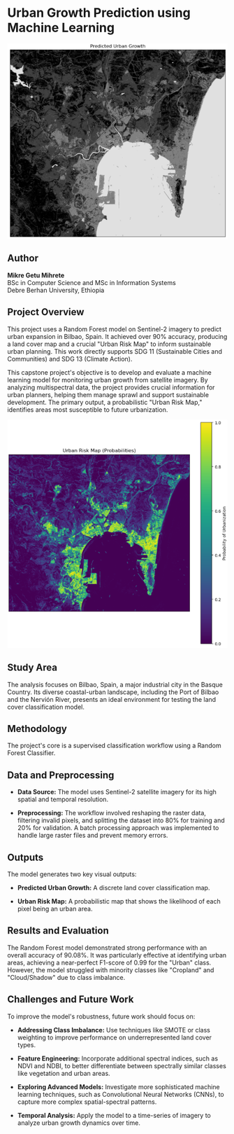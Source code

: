# Urban Growth Prediction using Machine Learning

![Urban Growth Prediction](Predicted_Urban_Growth.png)

## Author
**Mikre Getu Mihrete**  
BSc in Computer Science and MSc in Information Systems  
Debre Berhan University, Ethiopia

## Project Overview
This project uses a Random Forest model on Sentinel-2 imagery to predict urban expansion in Bilbao, Spain. It achieved over 90% accuracy, producing a land cover map and a crucial "Urban Risk Map" to inform sustainable urban planning. This work directly supports SDG 11 (Sustainable Cities and Communities) and SDG 13 (Climate Action).

This capstone project's objective is to develop and evaluate a machine learning model for monitoring urban growth from satellite imagery. By analyzing multispectral data, the project provides crucial information for urban planners, helping them manage sprawl and support sustainable development. The primary output, a probabilistic "Urban Risk Map," identifies areas most susceptible to future urbanization.

![Urban Risk Map](urban_risk_map.png)

## Study Area
The analysis focuses on Bilbao, Spain, a major industrial city in the Basque Country. Its diverse coastal-urban landscape, including the Port of Bilbao and the Nervión River, presents an ideal environment for testing the land cover classification model.

## Methodology
The project's core is a supervised classification workflow using a Random Forest Classifier.

## Data and Preprocessing
- **Data Source:** The model uses Sentinel-2 satellite imagery for its high spatial and temporal resolution.

- **Preprocessing:** The workflow involved reshaping the raster data, filtering invalid pixels, and splitting the dataset into 80% for training and 20% for validation. A batch processing approach was implemented to handle large raster files and prevent memory errors.

## Outputs
The model generates two key visual outputs:

- **Predicted Urban Growth:** A discrete land cover classification map.
  
- **Urban Risk Map:** A probabilistic map that shows the likelihood of each pixel being an urban area.

## Results and Evaluation
The Random Forest model demonstrated strong performance with an overall accuracy of 90.08%. It was particularly effective at identifying urban areas, achieving a near-perfect F1-score of 0.99 for the "Urban" class. However, the model struggled with minority classes like "Cropland" and "Cloud/Shadow" due to class imbalance.

## Challenges and Future Work
To improve the model's robustness, future work should focus on:

- **Addressing Class Imbalance:** Use techniques like SMOTE or class weighting to improve performance on underrepresented land cover types.

- **Feature Engineering:** Incorporate additional spectral indices, such as NDVI and NDBI, to better differentiate between spectrally similar classes like vegetation and urban areas.

- **Exploring Advanced Models:** Investigate more sophisticated machine learning techniques, such as Convolutional Neural Networks (CNNs), to capture more complex spatial-spectral patterns.

- **Temporal Analysis:** Apply the model to a time-series of imagery to analyze urban growth dynamics over time.
